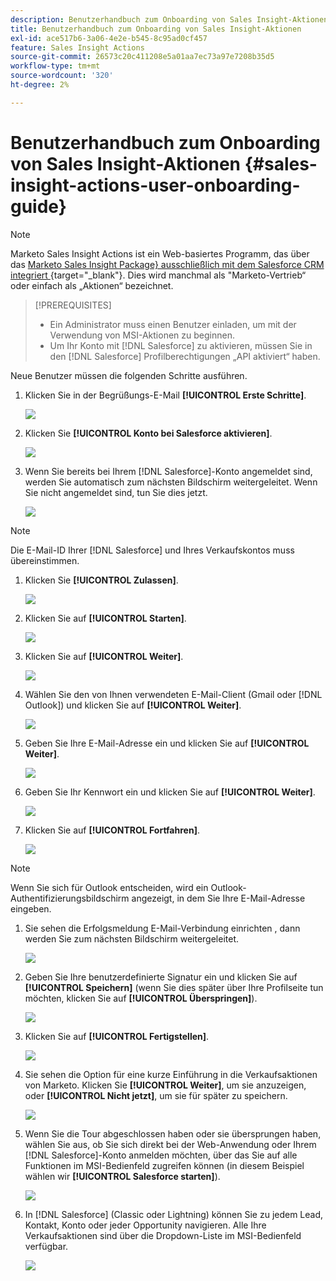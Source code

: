```yaml
---
description: Benutzerhandbuch zum Onboarding von Sales Insight-Aktionen - Marketo-Dokumente - Produktdokumentation
title: Benutzerhandbuch zum Onboarding von Sales Insight-Aktionen
exl-id: ace517b6-3a06-4e2e-b545-8c95ad0cf457
feature: Sales Insight Actions
source-git-commit: 26573c20c411208e5a01aa7ec73a97e7208b35d5
workflow-type: tm+mt
source-wordcount: '320'
ht-degree: 2%

---
```


# Benutzerhandbuch zum Onboarding von Sales Insight-Aktionen {#sales-insight-actions-user-onboarding-guide}

>[!NOTE]
>
>Marketo Sales Insight Actions ist ein Web-basiertes Programm, das über das [Marketo Sales Insight Package} ausschließlich mit dem Salesforce CRM integriert ](/help/marketo/product-docs/marketo-sales-insight/msi-for-salesforce/installation/install-marketo-sales-insight-package-in-salesforce-appexchange.md){target="_blank"}. Dies wird manchmal als &quot;Marketo-Vertrieb“ oder einfach als „Aktionen“ bezeichnet.

>[!PREREQUISITES]
>
>* Ein Administrator muss einen Benutzer einladen, um mit der Verwendung von MSI-Aktionen zu beginnen.
>* Um Ihr Konto mit [!DNL Salesforce] zu aktivieren, müssen Sie in den [!DNL Salesforce] Profilberechtigungen „API aktiviert“ haben.

Neue Benutzer müssen die folgenden Schritte ausführen.

1. Klicken Sie in der Begrüßungs-E-Mail **[!UICONTROL Erste Schritte]**.

   ![](assets/sales-insight-actions-user-onboarding-guide-1.png)

1. Klicken Sie **[!UICONTROL Konto bei Salesforce aktivieren]**.

   ![](assets/sales-insight-actions-user-onboarding-guide-2.png)

1. Wenn Sie bereits bei Ihrem [!DNL Salesforce]-Konto angemeldet sind, werden Sie automatisch zum nächsten Bildschirm weitergeleitet. Wenn Sie nicht angemeldet sind, tun Sie dies jetzt.

   ![](assets/sales-insight-actions-user-onboarding-guide-3.png)

>[!NOTE]
>
>Die E-Mail-ID Ihrer [!DNL Salesforce] und Ihres Verkaufskontos muss übereinstimmen.

1. Klicken Sie **[!UICONTROL Zulassen]**.

   ![](assets/sales-insight-actions-user-onboarding-guide-4.png)

1. Klicken Sie auf **[!UICONTROL Starten]**.

   ![](assets/sales-insight-actions-user-onboarding-guide-5.png)

1. Klicken Sie auf **[!UICONTROL Weiter]**.

   ![](assets/sales-insight-actions-user-onboarding-guide-6.png)

1. Wählen Sie den von Ihnen verwendeten E-Mail-Client (Gmail oder [!DNL Outlook]) und klicken Sie auf **[!UICONTROL Weiter]**.

   ![](assets/sales-insight-actions-user-onboarding-guide-7.png)

1. Geben Sie Ihre E-Mail-Adresse ein und klicken Sie auf **[!UICONTROL Weiter]**.

   ![](assets/sales-insight-actions-user-onboarding-guide-8.png)

1. Geben Sie Ihr Kennwort ein und klicken Sie auf **[!UICONTROL Weiter]**.

   ![](assets/sales-insight-actions-user-onboarding-guide-9.png)

1. Klicken Sie auf **[!UICONTROL Fortfahren]**.

   ![](assets/sales-insight-actions-user-onboarding-guide-10.png)

>[!NOTE]
>
>Wenn Sie sich für Outlook entscheiden, wird ein Outlook-Authentifizierungsbildschirm angezeigt, in dem Sie Ihre E-Mail-Adresse eingeben.

1. Sie sehen die Erfolgsmeldung E-Mail-Verbindung einrichten , dann werden Sie zum nächsten Bildschirm weitergeleitet.

   ![](assets/sales-insight-actions-user-onboarding-guide-11.png)

1. Geben Sie Ihre benutzerdefinierte Signatur ein und klicken Sie auf **[!UICONTROL Speichern]** (wenn Sie dies später über Ihre Profilseite tun möchten, klicken Sie auf **[!UICONTROL Überspringen]**).

   ![](assets/sales-insight-actions-user-onboarding-guide-12.png)

1. Klicken Sie auf **[!UICONTROL Fertigstellen]**.

   ![](assets/sales-insight-actions-user-onboarding-guide-13.png)

1. Sie sehen die Option für eine kurze Einführung in die Verkaufsaktionen von Marketo. Klicken Sie **[!UICONTROL Weiter]**, um sie anzuzeigen, oder **[!UICONTROL Nicht jetzt]**, um sie für später zu speichern.

   ![](assets/sales-insight-actions-user-onboarding-guide-14.png)

1. Wenn Sie die Tour abgeschlossen haben oder sie übersprungen haben, wählen Sie aus, ob Sie sich direkt bei der Web-Anwendung oder Ihrem [!DNL Salesforce]-Konto anmelden möchten, über das Sie auf alle Funktionen im MSI-Bedienfeld zugreifen können (in diesem Beispiel wählen wir **[!UICONTROL Salesforce starten]**).

   ![](assets/sales-insight-actions-user-onboarding-guide-15.png)

1. In [!DNL Salesforce] (Classic oder Lightning) können Sie zu jedem Lead, Kontakt, Konto oder jeder Opportunity navigieren. Alle Ihre Verkaufsaktionen sind über die Dropdown-Liste im MSI-Bedienfeld verfügbar.

   ![](assets/sales-insight-actions-user-onboarding-guide-16.png)
